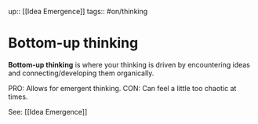 up:: [[Idea Emergence]]
tags:: #on/thinking 

# Bottom-up thinking
**Bottom-up thinking** is where your thinking is driven by encountering ideas and connecting/developing them organically. 

PRO: Allows for emergent thinking.
CON: Can feel a little too chaotic at times. 

See: [[Idea Emergence]]